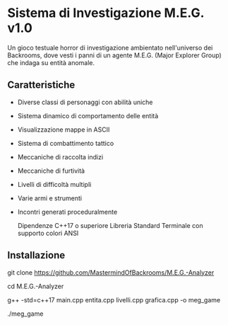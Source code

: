 # Sistema di Investigazione M.E.G. v1.0

Un gioco testuale horror di investigazione ambientato nell'universo dei Backrooms, dove vesti i panni di un agente M.E.G. (Major Explorer Group) che indaga su entità anomale.

## Caratteristiche

- Diverse classi di personaggi con abilità uniche
- Sistema dinamico di comportamento delle entità 
- Visualizzazione mappe in ASCII
- Sistema di combattimento tattico
- Meccaniche di raccolta indizi
- Meccaniche di furtività
- Livelli di difficoltà multipli
- Varie armi e strumenti
- Incontri generati proceduralmente

  Dipendenze
C++17 o superiore
Libreria Standard
Terminale con supporto colori ANSI

## Installazione

git clone https://github.com/MastermindOfBackrooms/M.E.G.-Analyzer

cd M.E.G.-Analyzer

g++ -std=c++17 main.cpp entita.cpp livelli.cpp grafica.cpp -o meg_game

./meg_game
